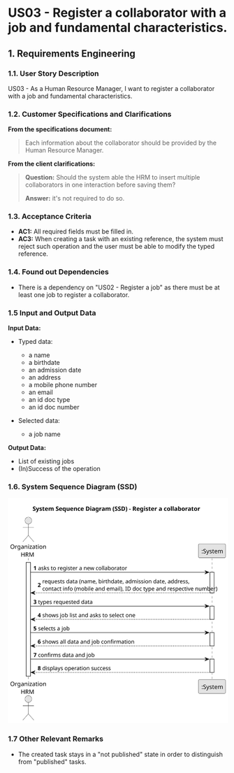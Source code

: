 # US03 - Register a collaborator with a job and fundamental characteristics.

## 1. Requirements Engineering

### 1.1. User Story Description

US03 - As a Human Resource Manager, I want to register a collaborator with a job and fundamental characteristics.

### 1.2. Customer Specifications and Clarifications 

**From the specifications document:**

>	Each information about the collaborator should be provided by the Human Resource Manager.

**From the client clarifications:**

> **Question:** Should the system able the HRM to insert multiple collaborators in one interaction before saving them?
>
> **Answer:** it's not required to do so.

### 1.3. Acceptance Criteria

* **AC1:** All required fields must be filled in.
* **AC3:** When creating a task with an existing reference, the system must reject such operation and the user must be able to modify the typed reference.

### 1.4. Found out Dependencies

* There is a dependency on "US02 - Register a job" as there must be at least one job to register a collaborator.

### 1.5 Input and Output Data

**Input Data:**

* Typed data:
    * a name
    * a birthdate
    * an admission date
    * an address 
    * a mobile phone number
    * an email
    * an id doc type
    * an id doc number

* Selected data:
    * a job name

**Output Data:**

* List of existing jobs
* (In)Success of the operation

### 1.6. System Sequence Diagram (SSD)

![System Sequence Diagram](svg/us03-system-sequence-diagram-us03.svg)

### 1.7 Other Relevant Remarks

* The created task stays in a "not published" state in order to distinguish from "published" tasks.